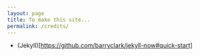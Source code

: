 ```yaml
---
layout: page
title: To make this site...
permalink: /credits/
---
```



* (Jekyll)[https://github.com/barryclark/jekyll-now#quick-start]
